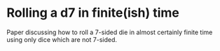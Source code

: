 # Rolling a d7 in finite(ish) time
Paper discussing how to roll a 7-sided die in almost certainly finite time using only dice which are not 7-sided.
